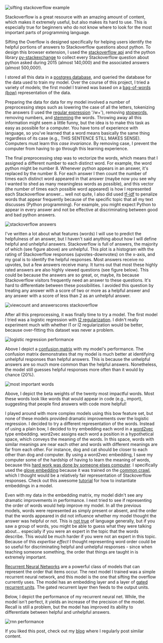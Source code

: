 
![sifting stackoverflow example](/static/web_images/website_sifting.png)

Stackoverflow is a great resource with an amazing amount of content, which makes it extremely useful, but also makes its hard to use. This is especially true for beginners who do not know where to look for the most important parts of programming language.

Sifting the Overflow is designed specifically for helping users identify the helpful portions of answers to Stackoverflow questions about python. To design this browser extension, I used the [stackoverflow api](https://api.stackexchange.com/docs) and the python library [py-stackexchange](https://github.com/lucjon/Py-StackExchange) to collect every Stackoverflow question about python asked during 2015 (almost 140,000) and the associated answers (almost 500,000!).

I stored all this data in a [postgres database](https://www.postgresql.org/), and queried the database for the data used to train my model. Over the course of this project, I tried a variety of models; the first model I trained was based on a [bag-of-words (bow)](http://scikit-learn.org/stable/tutorial/text_analytics/working_with_text_data.html#bags-of-words) representation of the data.

Preparing the data for data for my model involved a number of preprocessing steps such as lowering the case of all the letters, tokenizing the answers (I used the [regular expression](http://regexr.com/) '/w+'), removing [stopwords](http://nlp.stanford.edu/IR-book/html/htmledition/dropping-common-terms-stop-words-1.html), removing numbers, and [stemming](http://nlp.stanford.edu/IR-book/html/htmledition/stemming-and-lemmatization-1.html) the words. Throwing away all this information might seem a little funny, but the idea is to make this task as easy as possible for a computer. You have tons of experience with language, so you've learned that a word means basically the same thing regardless of its case (e.g., THIS SENTENCE STILL MAKES SENSE). Computers must learn this *case invariance*. By removing case, I prevent the computer from having to go through this learning experience.

The final preprocessing step was to vectorize the words, which means that I assigned a different number to each distinct word. For example, the word python might be number 8. Whenever python appears in an answer, it's replaced by the number 8. For each answer I then count the number of times each distinct word appeared in that answer (maybe now you see why I wanted to shed as many meaningless words as possible), and this vector (the number of times each possible word appeared) is how I represented each Stackoverflow answer... well not quite, I also did used [tf-idf](https://lizrush.gitbooks.io/algorithms-for-webdevs-ebook/content/chapters/tf-idf.html) to penalize words that appear frequently because of the specific topic that all my text discusses (Python programming). For example, you might expect Python to appear in every answer and not be effective at discriminating between good and bad python answers.  

![stackoverflow answers](/static/web_images/both_problem.png)

I've written a lot about what features (words) I will use to predict the helpfulness of an answer, but I haven't said anything about how I will define helpful and unhelpful answers. Stackoverflow is full of answers, the majority of which (see figure above) are unhelpful. This plot is a histogram with the rating of Stackoverflow responses (upvotes-downvotes) on the x-axis, and my goal is to identify the helpful responses. Most answers receive no upvotes, but a few answers receive many. It turns out that most these highly rated answers are also highly viewed questions (see figure below). This could be because the answers are so great, or, maybe, its because Stackoverflow visitors frequently need an answer to these questions. It's hard to differentiate between these possibilities. I avoided this question by treating any answer with a score of two or more as a helpful answer and any answer with a score of less than 2 as an unhelpful answer.

![viewcount and answerscores stackoverflow](/static/web_images/Score_by_View_Slide.png)

After all this preprocessing, it was finally time to try a model. The first model I tried was a logistic regression with [l2 regularization](https://www.quora.com/Why-is-L1-regularization-better-than-L2-regularization-provided-that-all-Norms-are-equivalent). I didn't really experiment much with whether l1 or l2 regularization would be better, because over-fitting this dataset was never a problem.  

![logistic regression performance](/static/web_images/LogReg_Perf2.png)

Above I depict a [confusion matrix](https://docs.wso2.com/display/ML100/Model+Evaluation+Measures) with my model's performance. The confusion matrix demonstrates that my model is much better at identifying unhelpful responses than helpful answers. This is because the unhelpful answers are so much more common than the helpful answers. Nonetheless, the model still guesses helpful responses more often than it would by chance (20%).

![most important words](/static/web_images/lg_beta_weights.png)

Above, I depict the beta weights of the twenty most impactful words. Most these words look like words that would appear in code (e.g., import), suggesting that people find answers with code more helpful!

I played around with more complex models using this bow feature set, but none of these models provided dramatic improvements over the logistic regression. I decided to try a different representation of the words. Instead of using a plain bow, I decided to try embedding each word in a [word2vec](https://www.tensorflow.org/tutorials/word2vec/) type embedding. word2vec assigns each word a position in a hypothetical space, which conveys the meaning of the words. In this space, words with similar meanings are near each other and words with different meanings are far from each other. For instance, dog and cat should be closer to each other than dog and computer. By using a word2vec embedding, I save my computer some of the hardship of having to learn the meaning of words, because this [hard work was done by someone elses computer](https://www.youtube.com/watch?v=N5b4_5hvOog). I specifically used the [glove embedding](http://nlp.stanford.edu/projects/glove/) because it was trained on the [common crawl](http://commoncrawl.org/), which I thought would be a relatively fair representation of Stackoverflow responses. Check out this awesome [tutorial](https://blog.keras.io/using-pre-trained-word-embeddings-in-a-keras-model.html) for how to instantiate embeddings in a model.

Even with my data in the embedding matrix, my model didn't see any dramatic improvements in performance. I next tried to see if representing the order of words would help improve my model. In all the previous models, words were represented as simply present or absent, and the order that the words appeared in did not influence whether my model thought the answer was helpful or not. This is [not true](https://www.usingenglish.com/forum/threads/159727-The-importance-of-word-order) of language generally, but if you saw a group of words, you might be able to guess what they were talking about... especially if you were an expert in the topic that the words describe. This would be much harder if you were not an expert in this topic. Because of this *expertise effect* I thought representing word order could be so useful for discriminating helpful and unhelpful responses - since when teaching someone something, the order that things are taught in is extremely important.

[Recurrent Neural Networks](http://neuralnetworksanddeeplearning.com/chap6.html) are a powerful class of models that can represent the order that items occur. The next model I trained was a simple recurrent neural network, and this model is the one that sifting the overflow currently uses. The model has an embedding layer and a layer of [gated recurrent units](http://www.wildml.com/2015/10/recurrent-neural-network-tutorial-part-4-implementing-a-grulstm-rnn-with-python-and-theano/). The gated recurrent layer then feeds to the output units.

Below, I depict the performance of my recurrent neural net. While, the model isn't perfect, it yields an increase of the precision of the model. Recall is still a problem, but the model has improved its ability to differentiate between helpful and unhelpful answers.

![rnn performance](/static/web_images/gru_confmat.png)

If you liked this post, check out my [blog](http://www.danvatterott.com/blog/) where I regularly post similar content.
